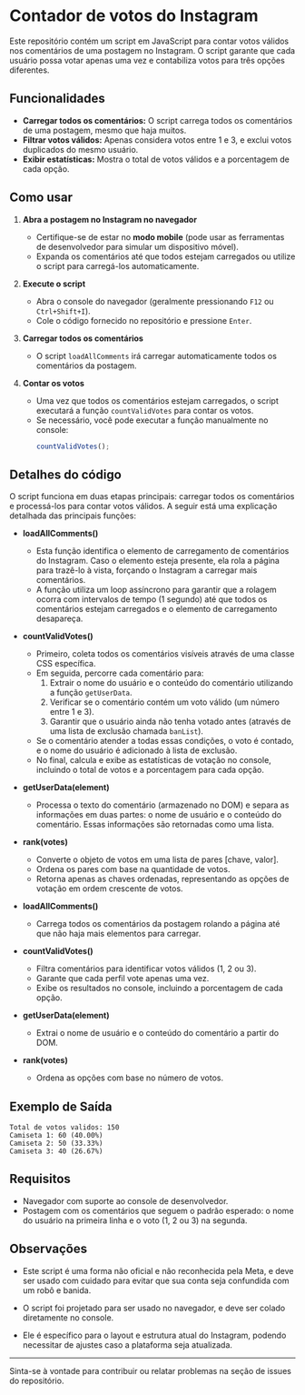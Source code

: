 # Contador de votos do Instagram

Este repositório contém um script em JavaScript para contar votos válidos nos comentários de uma postagem no Instagram. O script garante que cada usuário possa votar apenas uma vez e contabiliza votos para três opções diferentes.

## Funcionalidades

- **Carregar todos os comentários:** O script carrega todos os comentários de uma postagem, mesmo que haja muitos.
- **Filtrar votos válidos:** Apenas considera votos entre 1 e 3, e exclui votos duplicados do mesmo usuário.
- **Exibir estatísticas:** Mostra o total de votos válidos e a porcentagem de cada opção.

## Como usar

1. **Abra a postagem no Instagram no navegador**
   - Certifique-se de estar no **modo mobile** (pode usar as ferramentas de desenvolvedor para simular um dispositivo móvel).
   - Expanda os comentários até que todos estejam carregados ou utilize o script para carregá-los automaticamente.

2. **Execute o script**
   - Abra o console do navegador (geralmente pressionando `F12` ou `Ctrl+Shift+I`).
   - Cole o código fornecido no repositório e pressione `Enter`.

3. **Carregar todos os comentários**
   - O script `loadAllComments` irá carregar automaticamente todos os comentários da postagem.

4. **Contar os votos**
   - Uma vez que todos os comentários estejam carregados, o script executará a função `countValidVotes` para contar os votos.
   - Se necessário, você pode executar a função manualmente no console:
     ```javascript
     countValidVotes();
     ```

## Detalhes do código

O script funciona em duas etapas principais: carregar todos os comentários e processá-los para contar votos válidos. A seguir está uma explicação detalhada das principais funções:

- **loadAllComments()**
  - Esta função identifica o elemento de carregamento de comentários do Instagram. Caso o elemento esteja presente, ela rola a página para trazê-lo à vista, forçando o Instagram a carregar mais comentários.
  - A função utiliza um loop assíncrono para garantir que a rolagem ocorra com intervalos de tempo (1 segundo) até que todos os comentários estejam carregados e o elemento de carregamento desapareça.

- **countValidVotes()**
  - Primeiro, coleta todos os comentários visíveis através de uma classe CSS específica.
  - Em seguida, percorre cada comentário para:
    1. Extrair o nome do usuário e o conteúdo do comentário utilizando a função `getUserData`.
    2. Verificar se o comentário contém um voto válido (um número entre 1 e 3).
    3. Garantir que o usuário ainda não tenha votado antes (através de uma lista de exclusão chamada `banList`).
  - Se o comentário atender a todas essas condições, o voto é contado, e o nome do usuário é adicionado à lista de exclusão.
  - No final, calcula e exibe as estatísticas de votação no console, incluindo o total de votos e a porcentagem para cada opção.

- **getUserData(element)**
  - Processa o texto do comentário (armazenado no DOM) e separa as informações em duas partes: o nome de usuário e o conteúdo do comentário. Essas informações são retornadas como uma lista.

- **rank(votes)**
  - Converte o objeto de votos em uma lista de pares [chave, valor].
  - Ordena os pares com base na quantidade de votos.
  - Retorna apenas as chaves ordenadas, representando as opções de votação em ordem crescente de votos.

- **loadAllComments()**
  - Carrega todos os comentários da postagem rolando a página até que não haja mais elementos para carregar.

- **countValidVotes()**
  - Filtra comentários para identificar votos válidos (1, 2 ou 3).
  - Garante que cada perfil vote apenas uma vez.
  - Exibe os resultados no console, incluindo a porcentagem de cada opção.

- **getUserData(element)**
  - Extrai o nome de usuário e o conteúdo do comentário a partir do DOM.

- **rank(votes)**
  - Ordena as opções com base no número de votos.

## Exemplo de Saída

```plaintext
Total de votos validos: 150
Camiseta 1: 60 (40.00%)
Camiseta 2: 50 (33.33%)
Camiseta 3: 40 (26.67%)
```

## Requisitos

- Navegador com suporte ao console de desenvolvedor.
- Postagem com os comentários que seguem o padrão esperado: o nome do usuário na primeira linha e o voto (1, 2 ou 3) na segunda.

## Observações

- Este script é uma forma não oficial e não reconhecida pela Meta, e deve ser usado com cuidado para evitar que sua conta seja confundida com um robô e banida.

- O script foi projetado para ser usado no navegador, e deve ser colado diretamente no console.
- Ele é específico para o layout e estrutura atual do Instagram, podendo necessitar de ajustes caso a plataforma seja atualizada.
  
---
Sinta-se à vontade para contribuir ou relatar problemas na seção de issues do repositório.

